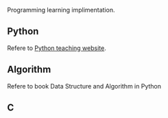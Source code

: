 Programming learning implimentation.

## Python
Refere to [Python teaching website](http://www.liaoxuefeng.com/wiki).

## Algorithm
Refere to book Data Structure and Algorithm in Python

## C
